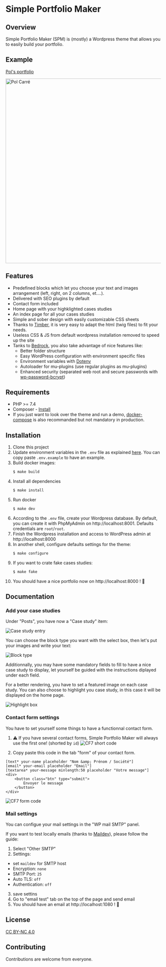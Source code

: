 # Simple Portfolio Maker

## Overview

Simple Portfolio Maker (SPM) is (mostly) a Wordpress theme that allows you to easily build your portfolio. 

## Example
<a href="https://pol-carre.fr">Pol's portfolio</a>

 <a href="https://pol-carre.fr">
    <img alt="Pol Carré" src="doc/img/screenshot.png" height="600">
  </a>

## Features

- Predefined blocks which let you choose your text and images arrangement (left, right, on 2 columns, et....).
- Delivered with SEO plugins by default
- Contact form included
- Home page with your highklighted cases studies
- An index page for all your cases studies
- Simple and sober design with easily customizable CSS sheets
- Thanks to <a href="https://github.com/timber/timber">Timber</a>, it is very easy to adapt the html (twig files) to fit your needs.
- Useless CSS & JS from default wordpress installation removed to speed up the site
- Tanks to <a href="https://roots.io/bedrock/">Bedrock</a>, you also take advantage of nice features like:
  - Better folder structure
  - Easy WordPress configuration with environment specific files
  - Environment variables with [Dotenv](https://github.com/vlucas/phpdotenv)
  - Autoloader for mu-plugins (use regular plugins as mu-plugins)
  - Enhanced security (separated web root and secure passwords with [wp-password-bcrypt](https://github.com/roots/wp-password-bcrypt))

## Requirements

- PHP >= 7.4
- Composer - [Install](https://getcomposer.org/doc/00-intro.md#installation-linux-unix-osx)
- If you just want to look over the theme and run a demo, [docker-compose](https://docs.docker.com/compose/install/) is also recommanded but not mandatory in production.

## Installation

1. Clone this project
2. Update environment variables in the `.env` file as explained [here](https://roots.io/docs/bedrock/master/installation/). You can copy paste `.env.example` to have an example.
3. Build docker images:
   ```sh
   $ make build
   ```
4. Install all dependencies
   ```sh
   $ make install
   ```
5. Run docker
   ```sh
   $ make dev
   ```
6. According to the `.env` file, create your Wordpress database. By default, you can create it with PhpMyAdmin on http://localhost:8001. Defaults credentials are `root`/`root`.
7. Finish the Wordpress installation and access to WordPress admin at http://localhost:8000
8. In another shell, configure defaults settings for the theme:
   ```sh
   $ make configure
   ```
9. If you want to crate fake cases studies:
   ```sh
   $ make fake
   ```
10. You should have a nice portfolio now on http://localhost:8000 ! 🎉

## Documentation

### Add your case studies

Under "Posts", you have now a "Case study" item:

![Case study entry](/doc/img/case-study-menu.png "Case study entry")

You can choose the block type you want with the select box, then let's put your images and write your text:

![Block type](/doc/img/block-type.png "Block type")

Additionnally, you may have some mandatory fields to fill to have a nice case study to display, let yourself be guided with the instructions diplayed under each field.

For a better rendering, you have to set a featured image on each case study. 
You can also choose to highlight you case study, in this case it will be displayed on the home page.

![Highlight box](/doc/img/highlight-box.png "Highlight box")


### Contact form settings

You have to set yourself some things to have a functionnal contact form.

1. ⚠️ If you have several contact forms, Simple Portfolio Maker will always use the first one! (shorted by `id`)
![CF7 short code](/doc/img/cf7-shortcode.png "CF7 short code")

2. Copy paste this code in the tab "form" of your contact form.
```twig
[text* your-name placeholder "Nom &amp; Prénom / Société"]
[email* your-email placeholder "Email"]
[textarea* your-message minlength:50 placeholder "Votre message"]
<div>
	<button class="btn" type="submit">
		Envoyer le message
	</button>
</div>
```

![CF7 form code](/doc/img/cf7-formcode.png "CF7 form code")

### Mail settings

You can configue your mail settings in the "WP mail SMTP" panel.

If you want to test locally emails (thanks to [Maildev](https://github.com/maildev/maildev)), please follow the guide:

1. Select "Other SMTP"
2. Settings:
  - set `maildev` for SMTP host
  - Encryption: `none`
  - SMTP Port: `25`
  - Auto TLS: `off`
  - Authentication: `off`
3. save settins
4. Go to "email test" tab on the top of the page and send email
5. You should have an email at http://localhost:1080 ! 🎉


## License
[CC BY-NC 4.0](https://creativecommons.org/licenses/by-nc/4.0/)


## Contributing

Contributions are welcome from everyone.

